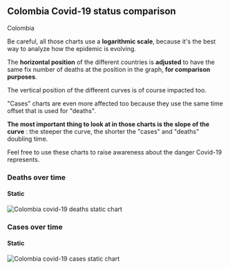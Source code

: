## Colombia Covid-19 status comparison 

Colombia



Be careful, all those charts use a **logarithmic scale**, because it's the best way to analyze how the epidemic is evolving.
 
The **horizontal position** of the different countries is **adjusted** to have the same fix number of deaths at the position in the graph, **for comparison purposes**.

The vertical position of the different curves is of course impacted too.

"Cases" charts are even more affected too because they use the same time offset that is used for "deaths".

**The most important thing to look at in those charts is the slope of the curve** : the steeper the curve, the shorter the "cases" and "deaths" doubling time.

Feel free to use these charts to raise awareness about the danger Covid-19 represents. 


 
### Deaths over time
 
#### Static
![Colombia covid-19 deaths static chart](https://raw.githubusercontent.com/madlag/coronavirus_study/master/notebooks/graphs/2020-03-28/countries/Colombia/2020-03-28_Colombia_deaths.png "Colombia covid-19 deaths static chart")   

 
### Cases over time
 
#### Static
![Colombia covid-19 cases static chart](https://raw.githubusercontent.com/madlag/coronavirus_study/master/notebooks/graphs/2020-03-28/countries/Colombia/2020-03-28_Colombia_cases.png "Colombia covid-19 cases static chart")   

